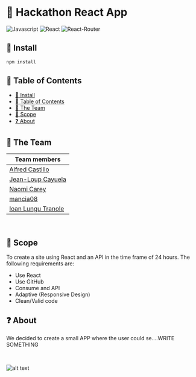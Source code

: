 # :seedling: Hackathon React App
![Javascript](https://aleen42.github.io/badges/src/javascript.svg)
![React](https://aleen42.github.io/badges/src/react.svg)
![React-Router](https://aleen42.github.io/badges/src/router.svg)

## :paperclip: Install
```bash
npm install
```
## :green_book: Table of Contents
- [:paperclip: Install](#install)
- [:green_book: Table of Contents](#table-of-contents)
- [:dancers: The Team](#the-team)
- [:round_pushpin: Scope](#scope)
- [:question: About](#about)

## :dancers: The Team
| Team members       |
| ------------------ |
| [Alfred Castillo](https://github.com/aCastilloNL)    |
| [Jean-Loup Cayuela](https://github.com/j-loup30400)  |
| [Naomi Carey](https://github.com/naomi-carey)        |
| [mancia08](https://github.com/mancia08)           |
| [Ioan Lungu Tranole](https://github.com/IoanLT) |

<p>&nbsp;</p>

## :round_pushpin: Scope

To create a site using React and an API in the time frame of 24 hours. The following requirements are:

- Use React
- Use GitHub
- Consume and API
- Adaptive (Responsive Design)
- Clean/Valid code

## :question: About

We decided to create a small APP where the user could se....WRITE SOMETHING

<p>&nbsp;</p>

![alt text](https://media.istockphoto.com/photos/hackathon-technology-threat-online-coding-2d-illustration-picture-id1046165806)
